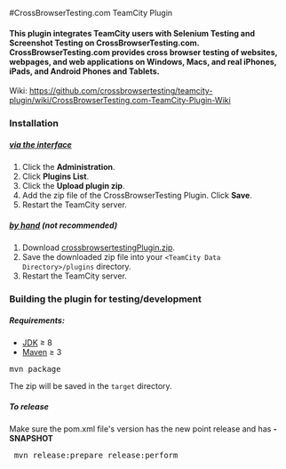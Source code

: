 #CrossBrowserTesting.com TeamCity Plugin
#### This plugin integrates TeamCity users with Selenium Testing and Screenshot Testing on CrossBrowserTesting.com. CrossBrowserTesting.com provides cross browser testing of websites, webpages, and web applications on Windows, Macs, and real iPhones, iPads, and Android Phones and Tablets.
Wiki: https://github.com/crossbrowsertesting/teamcity-plugin/wiki/CrossBrowserTesting.com-TeamCity-Plugin-Wiki

### Installation

##### [via the interface][teamcity_install_interface]
1. Click the **Administration**.
2. Click **Plugins List**.
3. Click the **Upload plugin zip**.
4. Add the zip file of the CrossBrowserTesting Plugin. Click **Save**.
5. Restart the TeamCity server.

##### [by hand][jenkins_install_byhand] (*not recommended*)
1. Download [crossbrowsertestingPlugin.zip][latest_version].
2. Save the downloaded zip file into your `<TeamCity Data Directory>/plugins` directory.
3. Restart the TeamCity server.

### Building the plugin for testing/development

##### Requirements:
- [JDK][java] &#8805; 8
- [Maven][maven] &#8805; 3

<pre>mvn package</pre>
The zip will be saved in the `target` directory.
##### To release
Make sure the pom.xml file's version has the new point release and has **-SNAPSHOT**
<pre> mvn release:prepare release:perform </pre>

[latest_version]: http://updates.jenkins-ci.org/latest/crossbrowsertesting.hpi
[maven]: https://maven.apache.org/index.html
[java]: http://www.oracle.com/technetwork/java/javase/downloads/index.html
[jenkins_install]: https://wiki.jenkins-ci.org/display/JENKINS/Plugins#Plugins-Howtoinstallplugins
[teamcity_install_interface]: https://confluence.jetbrains.com/display/TCD10/Installing+Additional+Plugins
[jenkins_install_byhand]: https://wiki.jenkins-ci.org/display/JENKINS/Plugins#Plugins-Byhand